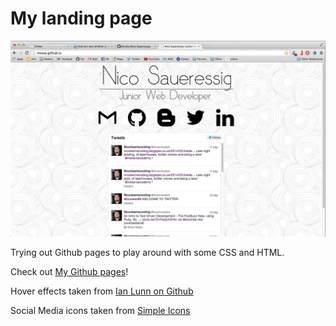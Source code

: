 My landing page
===
![](img/landingpage.png)

Trying out Github pages to play around with some CSS and HTML.

Check out [My Github pages]!

Hover effects taken from [Ian Lunn on Github]

Social Media icons taken from [Simple Icons]



[Ian Lunn on Github]:https://github.com/IanLunn/Hover 

[Simple Icons]:http://simpleicons.org
[My Github pages]:http://nicosa.github.io
